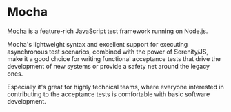 <div id="opening-logo"></div>

# Mocha 

[Mocha](mochajs.org) is a feature-rich JavaScript test framework running on Node.js.

Mocha's lightweight syntax and excellent support for executing asynchronous test scenarios,
combined with the power of Serenity/JS, make it a good choice for writing functional acceptance tests
that drive the development of new systems or provide a safety net around the legacy ones.

Especially it's great for highly technical teams, where everyone interested in contributing to the acceptance tests 
is comfortable with basic software development.
